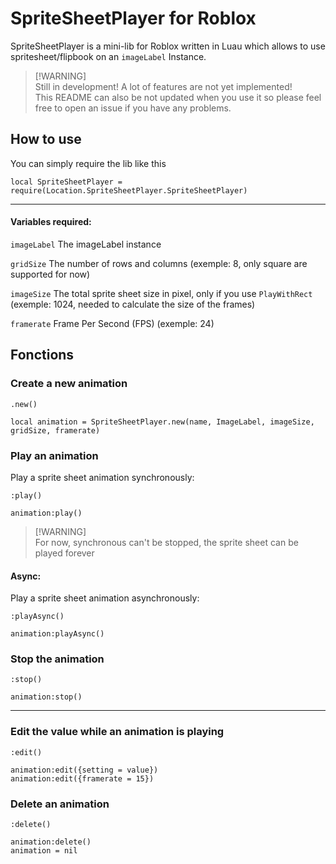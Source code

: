 # SpriteSheetPlayer for Roblox
SpriteSheetPlayer is a mini-lib for Roblox written in Luau which allows to use spritesheet/flipbook on an ```imageLabel``` Instance.

> [!WARNING]\
> Still in development! A lot of features are not yet implemented!
> <br>
> This README can also be not updated when you use it so
> please feel free to open an issue if you have any problems.

## How to use

You can simply require the lib like this
```luau
local SpriteSheetPlayer = require(Location.SpriteSheetPlayer.SpriteSheetPlayer)
```
---

#### Variables required:
```imageLabel``` The imageLabel instance

```gridSize``` The number of rows and columns (exemple: 8, only square are supported for now)

```imageSize``` The total sprite sheet size in pixel, only if you use ```PlayWithRect``` (exemple: 1024, needed to calculate the size of the frames)

```framerate``` Frame Per Second (FPS) (exemple: 24)

## Fonctions

### Create a new animation

```.new()```
```luau
local animation = SpriteSheetPlayer.new(name, ImageLabel, imageSize, gridSize, framerate)
```
### Play an animation
Play a sprite sheet animation synchronously:

```:play()```
<br>
```luau
animation:play()
```
> [!WARNING]\
> For now, synchronous can't be stopped, the sprite sheet can be played forever
#### Async:

Play a sprite sheet animation asynchronously:

```:playAsync()```
<br>
```luau
animation:playAsync()
```
### Stop the animation

```:stop()```
<br>
```luau
animation:stop()
```

---
### Edit the value while an animation is playing

```:edit()```
<br>
```luau
animation:edit({setting = value})
animation:edit({framerate = 15})
```

### Delete an animation

```:delete()```
<br>
```luau
animation:delete()
animation = nil
```
